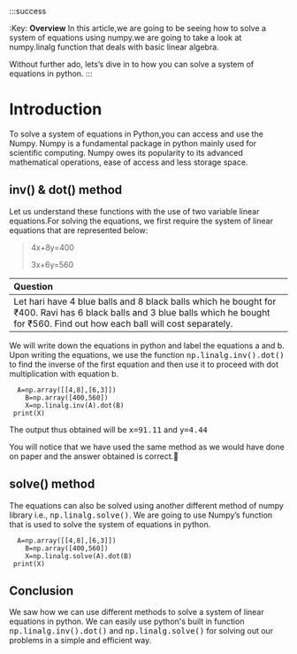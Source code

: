 :::success

:Key: **Overview**
In this article,we are going to be seeing how to solve a system of equations using numpy.we are going to take a look at numpy.linalg function that deals with basic linear algebra.

Without further ado, lets’s dive in to how you can solve a system of equations in python.
:::

# Introduction
To solve a system of equations in Python,you can access and use the Numpy. Numpy is a fundamental package in python mainly used for scientific computing. Numpy owes its popularity to its advanced mathematical operations, ease of access and less storage space.

## inv() & dot() method

Let us understand these functions with the use of two variable linear equations.For solving the equations, we first require the system of linear equations  that are represented below:
>4x+8y=400
>
>3x+6y=560



| Question | 
|:-------- |
| Let hari have 4 blue balls and 8 black balls which he bought for ₹400. Ravi has 6 black balls and 3 blue balls which he bought for ₹560. Find out how each ball will cost separately.
           



We will write down the equations in python and label the equations a and b. Upon writing the equations, we use the function <kbd>np.linalg.inv().dot()</kbd> to find the inverse of the first equation and then use it to proceed with dot multiplication with equation b.


```python=9
  A=np.array([[4,8],[6,3]])
    B=np.array([400,560])
    X=np.linalg.inv(A).dot(B)
 print(X) 
```

The output thus obtained will be <kbd>x=91.11</kbd> and <kbd> y=4.44</kbd>

You will notice that we have used the same method as we would have done on paper and the answer obtained is correct.:100:

## solve() method
The equations can also be solved using another different method of numpy library i.e., <kbd>np.linalg.solve()</kbd>.
We are going to use Numpy’s  function that is used to solve the system of equations in python.
```python=9
  A=np.array([[4,8],[6,3]])
    B=np.array([400,560])
    X=np.linalg.solve(A).dot(B)
 print(X) 
```

## Conclusion

We saw how we can use different methods to solve a system of linear equations in python. We can easily use python's built in function <kbd>np.linalg.inv().dot()</kbd> and <kbd>np.linalg.solve()</kbd> for solving out our problems in a simple and efficient way.



 
 
